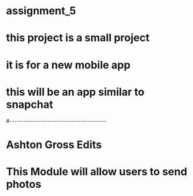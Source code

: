 # assignment_5
# this project is a small project
# it is for a new mobile app
# this will be an app similar to snapchat
#-----------------------------------------
# Ashton Gross Edits
# This Module will allow users to send photos
